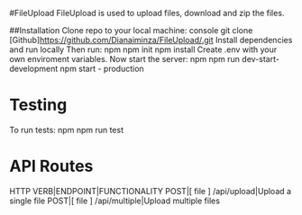 #FileUpload
FileUpload is used to upload files, download and zip the files.

##Installation
Clone repo to your local machine:
console git clone [Github]https://github.com/Dianaiminza/FileUpload/.git 
Install dependencies and run locally
Then run: npm npm init npm install Create .env with your own enviroment variables. Now start the server: npm npm run dev-start-development npm start - production

# Testing
To run tests: npm npm run test

# API Routes
HTTP VERB|ENDPOINT|FUNCTIONALITY
POST|[ file ] /api/upload|Upload a single file
POST|[ file ] /api/multiple|Upload multiple files

